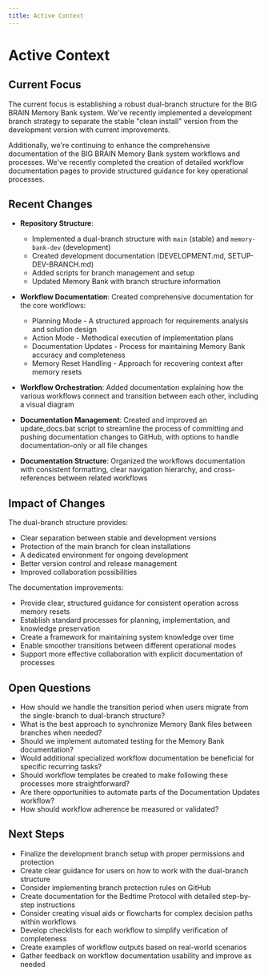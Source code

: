 ```yaml
---
title: Active Context
---
```


# Active Context

## Current Focus

The current focus is establishing a robust dual-branch structure for the BIG
BRAIN Memory Bank system. We've recently implemented a development branch
strategy to separate the stable "clean install" version from the development
version with current improvements.

Additionally, we're continuing to enhance the comprehensive documentation of the
BIG BRAIN Memory Bank system workflows and processes. We've recently completed
the creation of detailed workflow documentation pages to provide structured
guidance for key operational processes.

## Recent Changes

- **Repository Structure**:

  - Implemented a dual-branch structure with `main` (stable) and
    `memory-bank-dev` (development)
  - Created development documentation (DEVELOPMENT.md, SETUP-DEV-BRANCH.md)
  - Added scripts for branch management and setup
  - Updated Memory Bank with branch structure information

- **Workflow Documentation**: Created comprehensive documentation for the core
  workflows:

  - Planning Mode - A structured approach for requirements analysis and solution
    design
  - Action Mode - Methodical execution of implementation plans
  - Documentation Updates - Process for maintaining Memory Bank accuracy and
    completeness
  - Memory Reset Handling - Approach for recovering context after memory resets

- **Workflow Orchestration**: Added documentation explaining how the various
  workflows connect and transition between each other, including a visual
  diagram

- **Documentation Management**: Created and improved an update_docs.bat script
  to streamline the process of committing and pushing documentation changes to
  GitHub, with options to handle documentation-only or all file changes

- **Documentation Structure**: Organized the workflows documentation with
  consistent formatting, clear navigation hierarchy, and cross-references
  between related workflows

## Impact of Changes

The dual-branch structure provides:

- Clear separation between stable and development versions
- Protection of the main branch for clean installations
- A dedicated environment for ongoing development
- Better version control and release management
- Improved collaboration possibilities

The documentation improvements:

- Provide clear, structured guidance for consistent operation across memory
  resets
- Establish standard processes for planning, implementation, and knowledge
  preservation
- Create a framework for maintaining system knowledge over time
- Enable smoother transitions between different operational modes
- Support more effective collaboration with explicit documentation of processes

## Open Questions

- How should we handle the transition period when users migrate from the
  single-branch to dual-branch structure?
- What is the best approach to synchronize Memory Bank files between branches
  when needed?
- Should we implement automated testing for the Memory Bank documentation?
- Would additional specialized workflow documentation be beneficial for specific
  recurring tasks?
- Should workflow templates be created to make following these processes more
  straightforward?
- Are there opportunities to automate parts of the Documentation Updates
  workflow?
- How should workflow adherence be measured or validated?

## Next Steps

- Finalize the development branch setup with proper permissions and protection
- Create clear guidance for users on how to work with the dual-branch structure
- Consider implementing branch protection rules on GitHub
- Create documentation for the Bedtime Protocol with detailed step-by-step
  instructions
- Consider creating visual aids or flowcharts for complex decision paths within
  workflows
- Develop checklists for each workflow to simplify verification of completeness
- Create examples of workflow outputs based on real-world scenarios
- Gather feedback on workflow documentation usability and improve as needed
